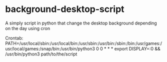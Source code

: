 # background-desktop-script
A simply script in python that change the desktop background depending on the day using cron

Crontab:
PATH=/usr/local/sbin:/usr/local/bin:/usr/sbin:/usr/bin:/sbin:/bin:/usr/games:/usr/local/games:/snap/bin:/usr/bin/python3
 0 0 * * * export DISPLAY=:0 && /usr/bin/python3 path/to/the/script
